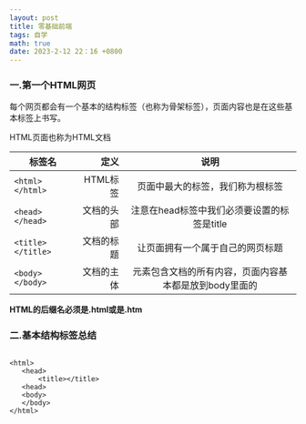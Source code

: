 ```yaml
---
layout: post
title: 零基础前端
tags: 自学
math: true
date: 2023-2-12 22：16 +0800
---
```


### 一.第一个HTML网页

每个网页都会有一个基本的结构标签（也称为骨架标签），页面内容也是在这些基本标签上书写。

HTML页面也称为HTML文档

| 标签名        | 定义   |  说明  |
| --------   | -----:  | :----:  |
| `<html></html>`        |    HTML标签    |  页面中最大的标签，我们称为根标签  |
| `<head></head>`     | 文档的头部 |   注意在head标签中我们必须要设置的标签是title     |
| `<title></title>`        |   文档的标题   |   让页面拥有一个属于自己的网页标题   |
| `<body></body>`        |    文档的主体    |  元素包含文档的所有内容，页面内容基本都是放到body里面的|

**HTML的后缀名必须是.html或是.htm**

### 二.基本结构标签总结
```

<html>
   <head>
       <title></title>
   <head>
   <body>
   </body>
</html>

```
